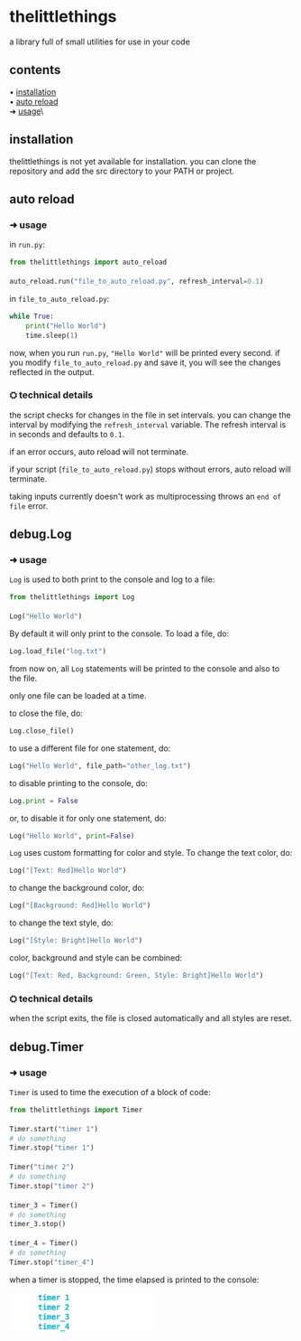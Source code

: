 # thelittlethings

a library full of small utilities for use in your code

## contents
• [installation](##installation)\
• [auto reload](##auto-reload)\
    ➜ [usage](##usage)\

## installation
thelittlethings is not yet available for installation. you can clone the repository and add the src directory to your PATH or project.

## auto reload

### ➜ usage

in ```run.py```:
```python
from thelittlethings import auto_reload

auto_reload.run("file_to_auto_reload.py", refresh_interval=0.1)
```

in ```file_to_auto_reload.py```:
```python
while True:
    print("Hello World")
    time.sleep(1)
```

now, when you run ```run.py```, ```"Hello World"``` will be printed every second. if you modify ```file_to_auto_reload.py``` and save it, you will see the changes reflected in the output.


### ⛭ technical details
the script checks for changes in the file in set intervals. you can change the interval by modifying the ```refresh_interval``` variable. The refresh interval is in seconds and defaults to ```0.1```.

if an error occurs, auto reload will not terminate.

if your script (```file_to_auto_reload.py```) stops without errors, auto reload will terminate.

taking inputs currently doesn't work as multiprocessing throws an ```end of file``` error.


## debug.Log

### ➜ usage
```Log``` is used to both print to the console and log to a file:
```python
from thelittlethings import Log

Log("Hello World")
```

By default it will only print to the console. To load a file, do:
```python
Log.load_file("log.txt")
```

from now on, all ```Log``` statements will be printed to the console and also to the file.

only one file can be loaded at a time.

to close the file, do:
```python
Log.close_file()
```

to use a different file for one statement, do:
```python
Log("Hello World", file_path="other_log.txt")
```

to disable printing to the console, do:
```python
Log.print = False
```

or, to disable it for only one statement, do:
```python
Log("Hello World", print=False)
```

```Log``` uses custom formatting for color and style. To change the text color, do:
```python
Log("[Text: Red]Hello World")
```

to change the background color, do:
```python
Log("[Background: Red]Hello World")
```

to change the text style, do:
```python
Log("[Style: Bright]Hello World")
```

color, background and style can be combined:
```python
Log("[Text: Red, Background: Green, Style: Bright]Hello World")
```

### ⛭ technical details
when the script exits, the file is closed automatically and all styles are reset.


## debug.Timer

### ➜ usage
```Timer``` is used to time the execution of a block of code:
```python
from thelittlethings import Timer

Timer.start("timer 1")
# do something
Timer.stop("timer 1")

Timer("timer 2")
# do something
Timer.stop("timer 2")

timer_3 = Timer()
# do something
timer_3.stop()

timer_4 = Timer()
# do something
Timer.stop("timer_4")
```

when a timer is stopped, the time elapsed is printed to the console:

<img src="https://raw.githubusercontent.com/dots-git/thelittlethings/master/docs/assets/Timer_output.png" width="260" height="70" />

